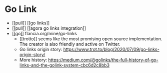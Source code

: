 # Go Link

- [[pull]] [[go links]]
- [[pull]] [[agora go links integration]]
- [[go]] flancia.org/mine/go-links
  - [[trotto]] seems like the most promising open source implementation. The creator is also friendly and active on Twitter.
  - Go links origin story: https://www.trot.to/blog/2020/07/09/go-links-origin-story/
  - More history: https://medium.com/@golinks/the-full-history-of-go-links-and-the-golink-system-cbc6d2c8bb3 


